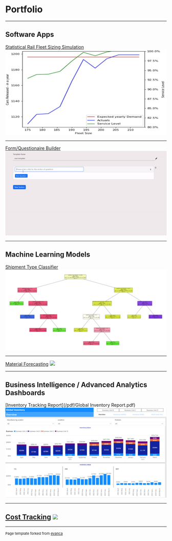 # Portfolio

---

## Software Apps

[Statistical Rail Fleet Sizing Simulation](/rail_fleet_sizing)
<img src="images/Fleet_Size_Sim_Photo.jpg?raw=true"/>

---
[Form/Questionaire Builder](/Questionaire_Builder)
<img src="images/Questionaire Maker Gif.gif?raw=true"/>

---

## Machine Learning Models

[Shipment Type Classifier](https://nbviewer.org/github/NessRo/nessro.github.io/blob/master/pdf/Classifying_Shipment_Modes.ipynb)
<img src="images/Decision tree classification tree.png?raw=true"/>

---
[Material Forecasting](/pdf/sample_presentation.pdf)
<img src="images/dummy_thumbnail.jpg?raw=true"/>

---
## Business Intelligence / Advanced Analytics Dashboards

[Inventory Tracking Report](/pdf/Global Inventory Report.pdf)
<img src="images/Global Inventory Report.png?raw=true"/>

---
[Cost Tracking](/pdf/sample_presentation.pdf)
<img src="images/dummy_thumbnail.jpg?raw=true"/>
---




---
<p style="font-size:11px">Page template forked from <a href="https://github.com/evanca/quick-portfolio">evanca</a></p>
<!-- Remove above link if you don't want to attibute -->
